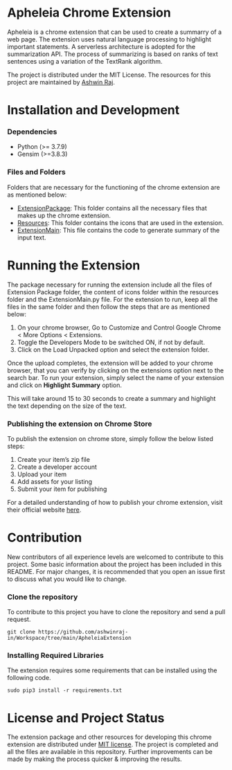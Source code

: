 # Apheleia Chrome Extension
Apheleia is a chrome extension that can be used to create a summarry of a web page. The extension uses natural language processing to highlight important statements. A serverless architecture is adopted for the summarization API. The process of summarizing is based on ranks of text sentences using a variation of the TextRank algorithm.

The project is distributed under the MIT License. The resources for this project are maintained by [Ashwin Raj](https://github.com/ashwinraj-in).

# Installation and Development
### Dependencies
- Python (>= 3.7.9)
- Gensim (>=3.8.3)

### Files and Folders
Folders that are necessary for the functioning of the chrome extension are as mentioned below:
- [ExtensionPackage](https://github.com/ashwinraj-in/Vulpex-WebApp/tree/master/Server):
  This folder contains all the necessary files that makes up the chrome extension.
- [Resources]():
  This folder contains the icons that are used in the extension.
- [ExtensionMain](https://github.com/ashwinraj-in/Workspace/blob/main/ApheleiaExtension/ExtensionMain.py):
  This file contains the code to generate summary of the input text.
  
# Running the Extension
The package necessary for running the extension include all the files of Extension Package folder, the content of icons folder within the resources folder and the ExtensionMain.py file. For the extension to run, keep all the files in the same folder and then follow the steps that are as mentioned below:
  1. On your chrome browser, Go to Customize and Control Google Chrome < More Options < Extensions.
  2. Toggle the Developers Mode to be switched ON, if not by default.
  3. Click on the Load Unpacked option and select the extension folder.
  
Once the upload completes, the extension will be added to your chrome browser, that you can verify by clicking on the extensions option next to the search bar. To run your extension, simply select the name of your extension and click on **Highlight Summary** option. 

This will take around 15 to 30 seconds to create a summary and highlight the text depending on the size of the text.
  
### Publishing the extension on Chrome Store
To publish the extension on chrome store, simply follow the below listed steps:
  1. Create your item’s zip file
  2. Create a developer account
  3. Upload your item
  4. Add assets for your listing
  5. Submit your item for publishing
  
For a detailed understanding of how to publish your chrome extension, visit their official website [here](https://developer.chrome.com/webstore/publish).

# Contribution
New contributors of all experience levels are welcomed to contribute to this project. Some basic information about the project has been included in this README. For major changes, it is recommended that you open an issue first to discuss what you would like to change.

### Clone the repository
To contribute to this project you have to clone the repository and send a pull request.
```
git clone https://github.com/ashwinraj-in/Workspace/tree/main/ApheleiaExtension
```
### Installing Required Libraries
The extension requires some requirements that can be installed using the following code.
```
sudo pip3 install -r requirements.txt
```

# License and Project Status
The extension package and other resources for developing this chrome extension are distributed under [MIT license](https://github.com/ashwinraj-in/Workspace/tree/main/LICENSE). The project is completed and all the files are available in this repository. Further improvements can be made by making the process quicker & improving the results.
